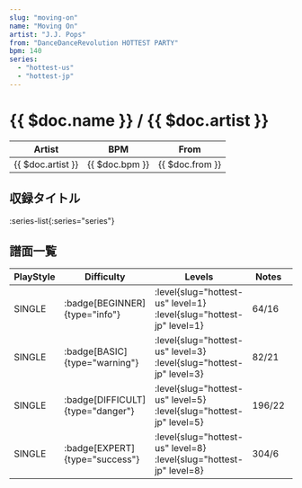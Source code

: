 ```yaml
---
slug: "moving-on"
name: "Moving On"
artist: "J.J. Pops"
from: "DanceDanceRevolution HOTTEST PARTY"
bpm: 140
series:
  - "hottest-us"
  - "hottest-jp"
---
```


# {{ $doc.name }} / {{ $doc.artist }}

|Artist|BPM|From|
|------|---|----|
|{{ $doc.artist }}|{{ $doc.bpm }}|{{ $doc.from }}|

## 収録タイトル

:series-list{:series="series"}

## 譜面一覧

|PlayStyle|Difficulty|Levels|Notes|Movie|
|---------|----------|------|-----|-----|
|SINGLE| :badge[BEGINNER]{type="info"}|<div class="field is-grouped is-grouped-multiline"> :level{slug="hottest-us" level=1} :level{slug="hottest-jp" level=1}</div>|64/16||
|SINGLE| :badge[BASIC]{type="warning"}|<div class="field is-grouped is-grouped-multiline"> :level{slug="hottest-us" level=3} :level{slug="hottest-jp" level=3}</div>|82/21||
|SINGLE| :badge[DIFFICULT]{type="danger"}|<div class="field is-grouped is-grouped-multiline"> :level{slug="hottest-us" level=5} :level{slug="hottest-jp" level=5}</div>|196/22||
|SINGLE| :badge[EXPERT]{type="success"}|<div class="field is-grouped is-grouped-multiline"> :level{slug="hottest-us" level=8} :level{slug="hottest-jp" level=8}</div>|304/6||
